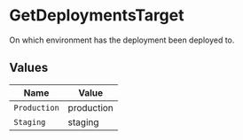 # GetDeploymentsTarget

On which environment has the deployment been deployed to.


## Values

| Name         | Value        |
| ------------ | ------------ |
| `Production` | production   |
| `Staging`    | staging      |